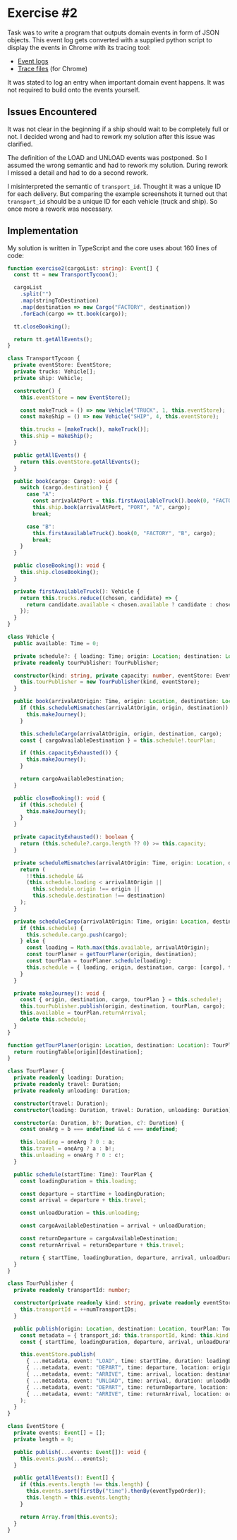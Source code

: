 # Exercise #2

Task was to write a program that outputs domain events in form of JSON objects. This event log gets converted with a supplied python script to display the events in Chrome with its tracing tool:

* [Event logs](log)
* [Trace files](trace) (for Chrome)

It was stated to log an entry when important domain event happens. It was not required to build onto the events yourself.



## Issues Encountered

It was not clear in the beginning if a ship should wait to be completely full or not. I decided wrong and had to rework my solution after this issue was clarified.

The definition of the LOAD and UNLOAD events was postponed. So I assumed the wrong semantic and had to rework my solution. During rework I missed a detail and had to do a second rework.

I misinterpreted the semantic of `transport_id`. Thought it was a unique ID for each delivery. But comparing the example screenshots it turned out that `transport_id` should be a unique ID for each vehicle (truck and ship). So once more a rework was necessary.



## Implementation

My solution is written in TypeScript and the core uses about 160 lines of code:

```typescript
function exercise2(cargoList: string): Event[] {
  const tt = new TransportTycoon();

  cargoList
    .split("")
    .map(stringToDestination)
    .map(destination => new Cargo("FACTORY", destination))
    .forEach(cargo => tt.book(cargo));

  tt.closeBooking();

  return tt.getAllEvents();
}

class TransportTycoon {
  private eventStore: EventStore;
  private trucks: Vehicle[];
  private ship: Vehicle;

  constructor() {
    this.eventStore = new EventStore();

    const makeTruck = () => new Vehicle("TRUCK", 1, this.eventStore);
    const makeShip = () => new Vehicle("SHIP", 4, this.eventStore);

    this.trucks = [makeTruck(), makeTruck()];
    this.ship = makeShip();
  }

  public getAllEvents() {
    return this.eventStore.getAllEvents();
  }

  public book(cargo: Cargo): void {
    switch (cargo.destination) {
      case "A":
        const arrivalAtPort = this.firstAvailableTruck().book(0, "FACTORY", "PORT", cargo);
        this.ship.book(arrivalAtPort, "PORT", "A", cargo);
        break;

      case "B":
        this.firstAvailableTruck().book(0, "FACTORY", "B", cargo);
        break;
    }
  }

  public closeBooking(): void {
    this.ship.closeBooking();
  }

  private firstAvailableTruck(): Vehicle {
    return this.trucks.reduce((chosen, candidate) => {
      return candidate.available < chosen.available ? candidate : chosen;
    });
  }
}

class Vehicle {
  public available: Time = 0;

  private schedule?: { loading: Time; origin: Location; destination: Location; cargo: Cargo[]; tourPlan: TourPlan };
  private readonly tourPublisher: TourPublisher;

  constructor(kind: string, private capacity: number, eventStore: EventStore) {
    this.tourPublisher = new TourPublisher(kind, eventStore);
  }

  public book(arrivalAtOrigin: Time, origin: Location, destination: Location, cargo: Cargo): Time {
    if (this.scheduleMismatches(arrivalAtOrigin, origin, destination)) {
      this.makeJourney();
    }

    this.scheduleCargo(arrivalAtOrigin, origin, destination, cargo);
    const { cargoAvailableDestination } = this.schedule!.tourPlan;

    if (this.capacityExhausted()) {
      this.makeJourney();
    }

    return cargoAvailableDestination;
  }

  public closeBooking(): void {
    if (this.schedule) {
      this.makeJourney();
    }
  }

  private capacityExhausted(): boolean {
    return (this.schedule?.cargo.length ?? 0) >= this.capacity;
  }

  private scheduleMismatches(arrivalAtOrigin: Time, origin: Location, destination: Location): boolean {
    return (
      !!this.schedule &&
      (this.schedule.loading < arrivalAtOrigin ||
        this.schedule.origin !== origin ||
        this.schedule.destination !== destination)
    );
  }

  private scheduleCargo(arrivalAtOrigin: Time, origin: Location, destination: Location, cargo: Cargo): void {
    if (this.schedule) {
      this.schedule.cargo.push(cargo);
    } else {
      const loading = Math.max(this.available, arrivalAtOrigin);
      const tourPlaner = getTourPlaner(origin, destination);
      const tourPlan = tourPlaner.schedule(loading);
      this.schedule = { loading, origin, destination, cargo: [cargo], tourPlan };
    }
  }

  private makeJourney(): void {
    const { origin, destination, cargo, tourPlan } = this.schedule!;
    this.tourPublisher.publish(origin, destination, tourPlan, cargo);
    this.available = tourPlan.returnArrival;
    delete this.schedule;
  }
}

function getTourPlaner(origin: Location, destination: Location): TourPlaner {
  return routingTable[origin][destination];
}

class TourPlaner {
  private readonly loading: Duration;
  private readonly travel: Duration;
  private readonly unloading: Duration;

  constructor(travel: Duration);
  constructor(loading: Duration, travel: Duration, unloading: Duration);

  constructor(a: Duration, b?: Duration, c?: Duration) {
    const oneArg = b === undefined && c === undefined;

    this.loading = oneArg ? 0 : a;
    this.travel = oneArg ? a : b!;
    this.unloading = oneArg ? 0 : c!;
  }

  public schedule(startTime: Time): TourPlan {
    const loadingDuration = this.loading;

    const departure = startTime + loadingDuration;
    const arrival = departure + this.travel;

    const unloadDuration = this.unloading;

    const cargoAvailableDestination = arrival + unloadDuration;

    const returnDeparture = cargoAvailableDestination;
    const returnArrival = returnDeparture + this.travel;

    return { startTime, loadingDuration, departure, arrival, unloadDuration, returnDeparture, returnArrival, cargoAvailableDestination };
  }
}

class TourPublisher {
  private readonly transportId: number;

  constructor(private readonly kind: string, private readonly eventStore: EventStore) {
    this.transportId = ++numTransportIDs;
  }

  public publish(origin: Location, destination: Location, tourPlan: TourPlan, cargo: Cargo[]): void {
    const metadata = { transport_id: this.transportId, kind: this.kind };
    const { startTime, loadingDuration, departure, arrival, unloadDuration, returnDeparture, returnArrival } = tourPlan;

    this.eventStore.publish(
      { ...metadata, event: "LOAD", time: startTime, duration: loadingDuration, location: origin, destination, cargo },
      { ...metadata, event: "DEPART", time: departure, location: origin, destination, cargo },
      { ...metadata, event: "ARRIVE", time: arrival, location: destination, cargo },
      { ...metadata, event: "UNLOAD", time: arrival, duration: unloadDuration, location: destination, cargo },
      { ...metadata, event: "DEPART", time: returnDeparture, location: destination, destination: origin },
      { ...metadata, event: "ARRIVE", time: returnArrival, location: origin },
    );
  }
}

class EventStore {
  private events: Event[] = [];
  private length = 0;

  public publish(...events: Event[]): void {
    this.events.push(...events);
  }

  public getAllEvents(): Event[] {
    if (this.events.length !== this.length) {
      this.events.sort(firstBy("time").thenBy(eventTypeOrder));
      this.length = this.events.length;
    }

    return Array.from(this.events);
  }
}
```
